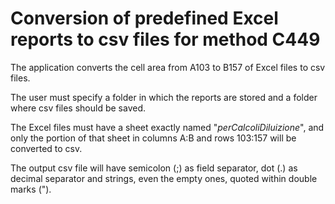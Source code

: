 # Conversion of predefined Excel reports to csv files for method C449

The application converts the cell area from A103 to B157 of Excel files 
to csv files.

The user must specify a folder in which the reports are stored 
and a folder where csv files should be saved.

The Excel files must have a sheet exactly named 
"_perCalcoliDiluizione_", and only the portion of that sheet
in columns A:B and rows 103:157 will be converted to csv.

The output csv file will have semicolon (;) as field separator, dot (.)
as decimal separator and strings, even the empty ones, quoted within double
marks (").